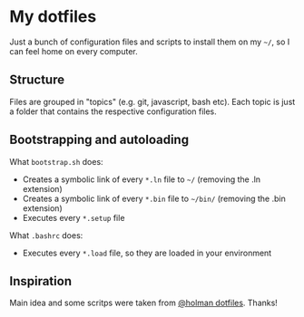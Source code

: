 # My dotfiles

Just a bunch of configuration files and scripts to install them on my `~/`, so I can feel home on every computer.

## Structure

Files are grouped in "topics" (e.g. git, javascript, bash etc). Each topic is just a folder that contains the respective configuration files.

## Bootstrapping and autoloading

What `bootstrap.sh` does:

* Creates a symbolic link of every `*.ln` file to `~/` (removing the .ln extension)
* Creates a symbolic link of every `*.bin` file to `~/bin/` (removing the .bin extension)
* Executes every `*.setup` file

What `.bashrc` does:

* Executes every `*.load` file, so they are loaded in your environment

## Inspiration

Main idea and some scritps were taken from [@holman dotfiles](https://github.com/holman/dotfiles). Thanks!
